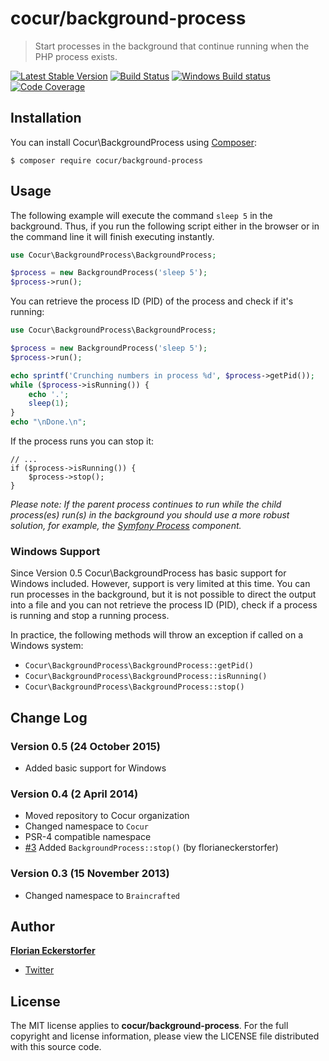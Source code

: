 cocur/background-process
========================

> Start processes in the background that continue running when the PHP process exists.

[![Latest Stable Version](http://img.shields.io/packagist/v/cocur/background-process.svg)](https://packagist.org/packages/cocur/background-process)
[![Build Status](http://img.shields.io/travis/cocur/background-process.svg)](https://travis-ci.org/cocur/background-process)
[![Windows Build status](https://ci.appveyor.com/api/projects/status/odmyynd522vuef1y?svg=true)](https://ci.appveyor.com/project/florianeckerstorfer/background-process)
[![Code Coverage](https://scrutinizer-ci.com/g/cocur/background-process/badges/coverage.png?b=master)](https://scrutinizer-ci.com/g/cocur/background-process/?branch=master)


Installation
------------

You can install Cocur\BackgroundProcess using [Composer](http://getcomposer.org):

```shell
$ composer require cocur/background-process
```


Usage
-----

The following example will execute the command `sleep 5` in the background. Thus, if you run the following script 
either in the browser or in the command line it will finish executing instantly.

```php
use Cocur\BackgroundProcess\BackgroundProcess;

$process = new BackgroundProcess('sleep 5');
$process->run();
```

You can retrieve the process ID (PID) of the process and check if it's running:

```php
use Cocur\BackgroundProcess\BackgroundProcess;

$process = new BackgroundProcess('sleep 5');
$process->run();

echo sprintf('Crunching numbers in process %d', $process->getPid());
while ($process->isRunning()) {
    echo '.';
    sleep(1);
}
echo "\nDone.\n";
```

If the process runs you can stop it:

```
// ...
if ($process->isRunning()) {
    $process->stop();
}
```

*Please note: If the parent process continues to run while the child process(es) run(s) in the background you should 
use a more robust solution, for example, the [Symfony Process](https://github.com/symfony/Process) component.*

### Windows Support

Since Version 0.5 Cocur\BackgroundProcess has basic support for Windows included. However, support is very limited at
this time. You can run processes in the background, but it is not possible to direct the output into a file and you
can not retrieve the process ID (PID), check if a process is running and stop a running process.

In practice, the following methods will throw an exception if called on a Windows system:

- `Cocur\BackgroundProcess\BackgroundProcess::getPid()`
- `Cocur\BackgroundProcess\BackgroundProcess::isRunning()`
- `Cocur\BackgroundProcess\BackgroundProcess::stop()`


Change Log
----------

### Version 0.5 (24 October 2015)

- Added basic support for Windows

### Version 0.4 (2 April 2014)

- Moved repository to Cocur organization
- Changed namespace to `Cocur`
- PSR-4 compatible namespace
- [#3](https://github.com/cocur/background-process/pull/3) Added `BackgroundProcess::stop()` (by florianeckerstorfer)

### Version 0.3 (15 November 2013)

- Changed namespace to `Braincrafted`


Author
------

[**Florian Eckerstorfer**](http://florian.ec)

- [Twitter](http://twitter.com/Florian_)


License
-------

The MIT license applies to **cocur/background-process**. For the full copyright and license information, please view the LICENSE file distributed with this source code.
